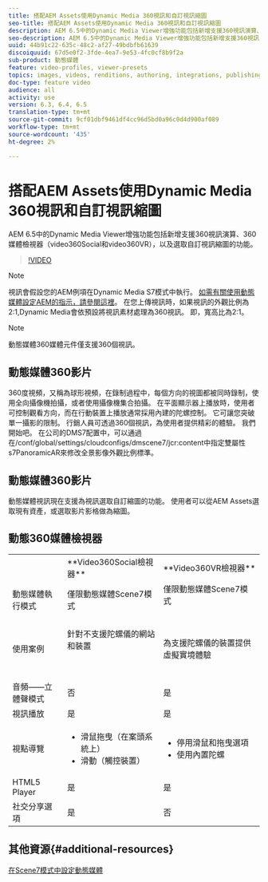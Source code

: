 ```yaml
---
title: 搭配AEM Assets使用Dynamic Media 360視訊和自訂視訊縮圖
seo-title: 搭配AEM Assets使用Dynamic Media 360視訊和自訂視訊縮圖
description: AEM 6.5中的Dynamic Media Viewer增強功能包括新增支援360視訊演算、360媒體檢視器（video360Social和video360VR），以及選取自訂視訊縮圖的功能。
seo-description: AEM 6.5中的Dynamic Media Viewer增強功能包括新增支援360視訊演算、360媒體檢視器（video360Social和video360VR），以及選取自訂視訊縮圖的功能。
uuid: 44b91c22-635c-48c2-af27-49bdbfb61639
discoiquuid: 67d5e0f2-3fde-4ea7-9e53-4fc0cf8b9f2a
sub-product: 動態媒體
feature: video-profiles, viewer-presets
topics: images, videos, renditions, authoring, integrations, publishing, metadata
doc-type: feature video
audience: all
activity: use
version: 6.3, 6.4, 6.5
translation-type: tm+mt
source-git-commit: 9cf01dbf9461df4cc96d5bd0a96c0d4d900af089
workflow-type: tm+mt
source-wordcount: '435'
ht-degree: 2%

---
```



# 搭配AEM Assets使用Dynamic Media 360視訊和自訂視訊縮圖

AEM 6.5中的Dynamic Media Viewer增強功能包括新增支援360視訊演算、360媒體檢視器（video360Social和video360VR），以及選取自訂視訊縮圖的功能。

>[!VIDEO](https://video.tv.adobe.com/v/26391?quality=9&learn=on)

>[!NOTE]
>
>視訊會假設您的AEM例項在Dynamic Media S7模式中執行。  [如需有關使用動態媒體設定AEM的指示，請參閱這裡](https://helpx.adobe.com/experience-manager/6-3/assets/using/config-dynamic-fp-14410.html)。 在您上傳視訊時，如果視訊的外觀比例為2:1,Dynamic Media會依預設將視訊素材處理為360視訊。 即，寬高比為2:1。

>[!NOTE]
>
>動態媒體360媒體元件僅支援360個視訊。

## 動態媒體360影片

360度視頻，又稱為球形視頻，在錄制過程中，每個方向的視圖都被同時錄制，使用全向攝像機拍攝，或者使用攝像機集合拍攝。 在平面顯示器上播放時，使用者可控制觀看方向，而在行動裝置上播放通常採用內建的陀螺控制。  它可讓您突破單一攝影的限制。 行銷人員可透過360個視訊，為使用者提供精彩的體驗。  我們開始吧。 在公司的DMS7配置中，可以通過在/conf/global/settings/cloudconfigs/dmscene7/jcr:content中指定雙屬性s7PanoramicAR來修改全景影像外觀比例標準。

## 動態媒體360影片

動態媒體視訊現在支援為視訊選取自訂縮圖的功能。 使用者可以從AEM Assets選取現有資產，或選取影片影格做為縮圖。

## 動態360媒體檢視器

<table> 
 <tbody>
   <tr>
      <td> </td>
      <td>**Video360Social檢視器**</td>
      <td>**Video360VR檢視器**</td>
   </tr>
   <tr>
      <td>動態媒體執行模式</td>
      <td>僅限動態媒體Scene7模式</td>
      <td>僅限動態媒體Scene7模式<br>
         <br>
      </td>
   </tr>
   <tr>
      <td>使用案例</td>
      <td>
         <p>針對不支援陀螺儀的網站和裝置</p>
         <p> </p>
      </td>
      <td>
         <p>為支援陀螺儀的裝置提供虛擬實境體驗 </p>
      </td>
   </tr>
   <tr>
      <td>音頻——立體聲模式</td>
      <td>否</td>
      <td>是</td>
   </tr>
   <tr>
      <td>視訊播放</td>
      <td>是</td>
      <td>是</td>
   </tr>
   <tr>
      <td>視點導覽</td>
      <td>
         <ul>
            <li>滑鼠拖曳（在案頭系統上）</li>
            <li>滑動（觸控裝置）</li>
         </ul>
      </td>
      <td>
         <ul>
            <li>停用滑鼠和拖曳選項</li>
            <li>使用內置陀螺</li>
         </ul>
      </td>
   </tr>
   <tr>
      <td>HTML5 Player</td>
      <td>是</td>
      <td>是</td>
   </tr>
   <tr>
      <td>社交分享選項</td>
      <td>是</td>
      <td>否</td>
   </tr>
</tbody>
</table>

## 其他資源{#additional-resources}

[在Scene7模式中設定動態媒體](https://helpx.adobe.com/experience-manager/6-5/assets/using/config-dms7.html)
